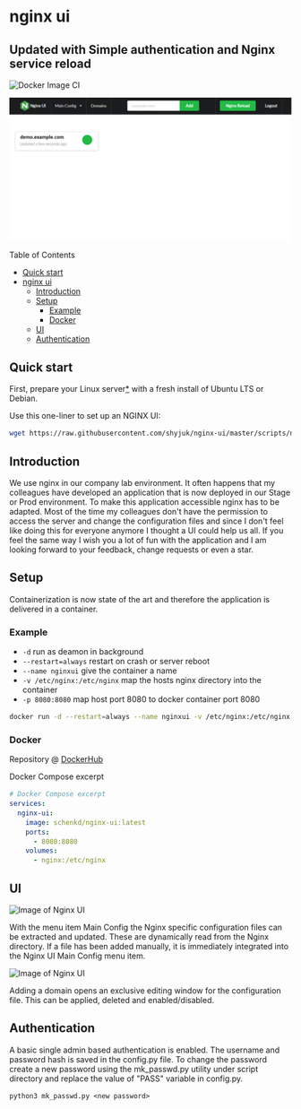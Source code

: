 # nginx ui 
## Updated with Simple authentication and Nginx service reload

![Docker Image CI](https://github.com/schenkd/nginx-ui/workflows/Docker%20Image%20CI/badge.svg)

![Image of Nginx UI](https://github.com/shyjuk/nginx-ui/blob/master/app/static/nginx_ui.png)

Table of Contents
- [Quick start](#quick-start)
- [nginx ui](#nginx-ui)
  - [Introduction](#introduction)
  - [Setup](#setup)
    - [Example](#example)
    - [Docker](#docker)
  - [UI](#ui)
  - [Authentication](#authentication)


## Quick start

First, prepare your Linux server[*](#quick-start-note) with a fresh install of Ubuntu LTS or Debian.

Use this one-liner to set up an NGINX UI:

```bash
wget https://raw.githubusercontent.com/shyjuk/nginx-ui/master/scripts/nguisetup.sh -O nguisetup.sh && sudo sh nguisetup.sh
```

## Introduction

We use nginx in our company lab environment. It often happens that my
colleagues have developed an application that is now deployed in our Stage
or Prod environment. To make this application accessible nginx has to be
adapted. Most of the time my colleagues don't have the permission to access
the server and change the configuration files and since I don't feel like
doing this for everyone anymore I thought a UI could help us all. If you
feel the same way I wish you a lot of fun with the application and I am
looking forward to your feedback, change requests or even a star.

## Setup

Containerization is now state of the art and therefore the application is
delivered in a container.

### Example

- `-d` run as deamon in background
- `--restart=always` restart on crash or server reboot
- `--name nginxui` give the container a name
- `-v /etc/nginx:/etc/nginx` map the hosts nginx directory into the container
- `-p 8080:8080` map host port 8080 to docker container port 8080

```bash
docker run -d --restart=always --name nginxui -v /etc/nginx:/etc/nginx -p 8080:8080 schenkd/nginx-ui:latest
```

### Docker

Repository @ [DockerHub](https://hub.docker.com/r/schenkd/nginx-ui)

Docker Compose excerpt

```yaml
# Docker Compose excerpt
services:
  nginx-ui:
    image: schenkd/nginx-ui:latest
    ports:
      - 8080:8080
    volumes:
      - nginx:/etc/nginx
```

## UI

![Image of Nginx UI](https://i.ibb.co/qNgBRrt/Bildschirmfoto-2020-06-21-um-10-01-46.png)

With the menu item Main Config the Nginx specific configuration files
can be extracted and updated. These are dynamically read from the Nginx
directory. If a file has been added manually, it is immediately integrated
into the Nginx UI Main Config menu item.

![Image of Nginx UI](https://i.ibb.co/j85XKM6/Bildschirmfoto-2020-06-21-um-10-01-58.png)

Adding a domain opens an exclusive editing window for the configuration
file. This can be applied, deleted and enabled/disabled.

## Authentication

A basic single admin based authentication is enabled. The username and password hash is saved in the config.py file. 
To change the password create a new password using the mk_passwd.py utility under script directory and replace the value of "PASS" variable in config.py.

```none
python3 mk_passwd.py <new password>
```

